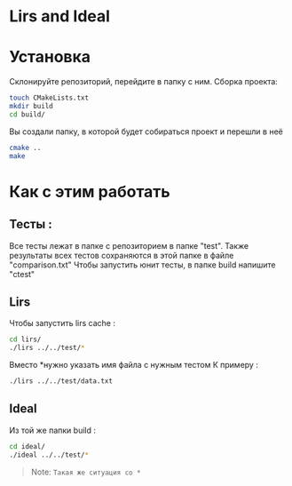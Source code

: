 # Lirs and Ideal
# Установка
Склонируйте репозиторий, перейдите в папку с ним.
Сборка проекта:
```sh
touch CMakeLists.txt
mkdir build
cd build/
```
Вы создали папку, в которой будет собираться проект и перешли в неё
```sh
cmake ..
make
```

# Как с этим работать 
## Тесты :
Все тесты лежат в папке с репозиторием в папке "test". 
Также результаты всех тестов сохраняются в этой папке в файле "comparison.txt"
Чтобы запустить юнит тесты, в папке build напишите "ctest"
## Lirs
Чтобы запустить lirs cache :
```sh
cd lirs/
./lirs ../../test/*
```
Вместо *нужно указать имя файла с нужным тестом 
К примеру :
```sh
./lirs ../../test/data.txt
```
## Ideal
Из той же папки build :
```sh
cd ideal/
./ideal ../../test/*
```
> Note: `Такая же ситуация со *`

